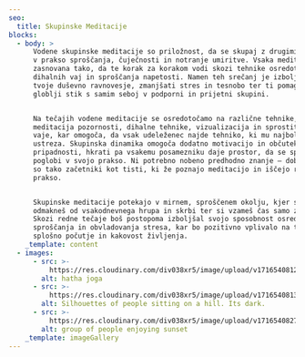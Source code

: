 ```yaml
---
seo:
  title: Skupinske Meditacije
blocks:
  - body: >
      Vodene skupinske meditacije so priložnost, da se skupaj z drugimi poglobiš
      v prakso sproščanja, čuječnosti in notranje umiritve. Vsaka meditacija je
      zasnovana tako, da te korak za korakom vodi skozi tehnike osredotočanja,
      dihalnih vaj in sproščanja napetosti. Namen teh srečanj je izboljšati
      tvoje duševno ravnovesje, zmanjšati stres in tesnobo ter ti pomagati najti
      globlji stik s samim seboj v podporni in prijetni skupini.


      Na tečajih vodene meditacije se osredotočamo na različne tehnike, kot so
      meditacija pozornosti, dihalne tehnike, vizualizacija in sprostitvene
      vaje, kar omogoča, da vsak udeleženec najde tehniko, ki mu najbolj
      ustreza. Skupinska dinamika omogoča dodatno motivacijo in občutek
      pripadnosti, hkrati pa vsakemu posamezniku daje prostor, da se sprosti in
      poglobi v svojo prakso. Ni potrebno nobeno predhodno znanje – dobrodošli
      so tako začetniki kot tisti, ki že poznajo meditacijo in iščejo redno
      prakso.


      Skupinske meditacije potekajo v mirnem, sproščenem okolju, kjer se lahko
      odmakneš od vsakodnevnega hrupa in skrbi ter si vzameš čas samo zase.
      Skozi redne tečaje boš postopoma izboljšal svojo sposobnost osredotočanja,
      sproščanja in obvladovanja stresa, kar bo pozitivno vplivalo na tvoje
      splošno počutje in kakovost življenja.
    _template: content
  - images:
      - src: >-
          https://res.cloudinary.com/div038xr5/image/upload/v1716540812/zdrava-rutina/group-meditation/group-meditation-4_psgk4p.jpg
        alt: hatha joga
      - src: >-
          https://res.cloudinary.com/div038xr5/image/upload/v1716540813/zdrava-rutina/group-meditation/group-meditation-1_awvm8y.jpg
        alt: Silhouettes of people sitting on a hill. Its dark.
      - src: >-
          https://res.cloudinary.com/div038xr5/image/upload/v1716540827/zdrava-rutina/group-meditation/group-meditation-5_ywhemm.jpg
        alt: group of people enjoying sunset
    _template: imageGallery
---
```



